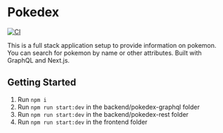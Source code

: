 # Pokedex

[![CI](https://github.com/sdaconceicao/pokedex/workflows/CI%20Status%20Checks/badge.svg)](https://github.com/sdaconceicao/pokedex/actions/workflows/ci.yml)

This is a full stack application setup to provide information on pokemon. You can search for pokemon by name or other attributes. Built with GraphQL and Next.js.

## Getting Started

1. Run `npm i`
2. Run `npm run start:dev` in the backend/pokedex-graphql folder
3. Run `npm run start:dev` in the backend/pokedex-rest folder
4. Run `npm run start:dev` in the frontend folder

